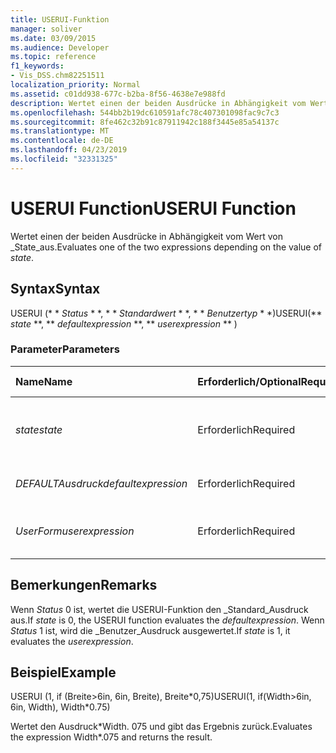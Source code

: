 ```yaml
---
title: USERUI-Funktion
manager: soliver
ms.date: 03/09/2015
ms.audience: Developer
ms.topic: reference
f1_keywords:
- Vis_DSS.chm82251511
localization_priority: Normal
ms.assetid: c01dd938-677c-b2ba-8f56-4638e7e988fd
description: Wertet einen der beiden Ausdrücke in Abhängigkeit vom Wert von State aus.
ms.openlocfilehash: 544bb2b19dc610591afc78c407301098fac9c7c3
ms.sourcegitcommit: 8fe462c32b91c87911942c188f3445e85a54137c
ms.translationtype: MT
ms.contentlocale: de-DE
ms.lasthandoff: 04/23/2019
ms.locfileid: "32331325"
---
```

# <a name="userui-function"></a><span data-ttu-id="aeeaf-103">USERUI Function</span><span class="sxs-lookup"><span data-stu-id="aeeaf-103">USERUI Function</span></span>

<span data-ttu-id="aeeaf-104">Wertet einen der beiden Ausdrücke in Abhängigkeit vom Wert von _State_aus.</span><span class="sxs-lookup"><span data-stu-id="aeeaf-104">Evaluates one of the two expressions depending on the value of  _state_.</span></span>
  
## <a name="syntax"></a><span data-ttu-id="aeeaf-105">Syntax</span><span class="sxs-lookup"><span data-stu-id="aeeaf-105">Syntax</span></span>

<span data-ttu-id="aeeaf-106">USERUI (\* \* *Status* \* \*, \* \* *Standardwert* \* \*, \* \* *Benutzertyp* \* \*)</span><span class="sxs-lookup"><span data-stu-id="aeeaf-106">USERUI(\*\* *state* \*\*, \*\* *defaultexpression* \*\*, \*\* *userexpression* \*\* )</span></span> 
  
### <a name="parameters"></a><span data-ttu-id="aeeaf-107">Parameter</span><span class="sxs-lookup"><span data-stu-id="aeeaf-107">Parameters</span></span>

|<span data-ttu-id="aeeaf-108">**Name**</span><span class="sxs-lookup"><span data-stu-id="aeeaf-108">**Name**</span></span>|<span data-ttu-id="aeeaf-109">**Erforderlich/Optional**</span><span class="sxs-lookup"><span data-stu-id="aeeaf-109">**Required/Optional**</span></span>|<span data-ttu-id="aeeaf-110">**Datentyp**</span><span class="sxs-lookup"><span data-stu-id="aeeaf-110">**Data Type**</span></span>|<span data-ttu-id="aeeaf-111">**Beschreibung**</span><span class="sxs-lookup"><span data-stu-id="aeeaf-111">**Description**</span></span>|
|:-----|:-----|:-----|:-----|
| <span data-ttu-id="aeeaf-112">_state_</span><span class="sxs-lookup"><span data-stu-id="aeeaf-112">_state_</span></span> <br/> |<span data-ttu-id="aeeaf-113">Erforderlich</span><span class="sxs-lookup"><span data-stu-id="aeeaf-113">Required</span></span>  <br/> |<span data-ttu-id="aeeaf-114">**Boolean**</span><span class="sxs-lookup"><span data-stu-id="aeeaf-114">**Boolean**</span></span> <br/> |<span data-ttu-id="aeeaf-115">Bestimmt, welcher Ausdruck ausgewertet werden soll.</span><span class="sxs-lookup"><span data-stu-id="aeeaf-115">Determines which expression to evaluate.</span></span>  <br/> |
| <span data-ttu-id="aeeaf-116">_DEFAULTAusdruck_</span><span class="sxs-lookup"><span data-stu-id="aeeaf-116">_defaultexpression_</span></span> <br/> |<span data-ttu-id="aeeaf-117">Erforderlich</span><span class="sxs-lookup"><span data-stu-id="aeeaf-117">Required</span></span>  <br/> |<span data-ttu-id="aeeaf-118">**String**</span><span class="sxs-lookup"><span data-stu-id="aeeaf-118">**String**</span></span> <br/> |<span data-ttu-id="aeeaf-119">Der Standardausdruck.</span><span class="sxs-lookup"><span data-stu-id="aeeaf-119">The default expression.</span></span>  <br/> |
| <span data-ttu-id="aeeaf-120">_UserForm_</span><span class="sxs-lookup"><span data-stu-id="aeeaf-120">_userexpression_</span></span> <br/> |<span data-ttu-id="aeeaf-121">Erforderlich</span><span class="sxs-lookup"><span data-stu-id="aeeaf-121">Required</span></span>  <br/> |<span data-ttu-id="aeeaf-122">**String**</span><span class="sxs-lookup"><span data-stu-id="aeeaf-122">**String**</span></span> <br/> |<span data-ttu-id="aeeaf-123">Ein vom Benutzer bereitgestellter Ausdruck.</span><span class="sxs-lookup"><span data-stu-id="aeeaf-123">An expression supplied by the user.</span></span>  <br/> |
   
## <a name="remarks"></a><span data-ttu-id="aeeaf-124">Bemerkungen</span><span class="sxs-lookup"><span data-stu-id="aeeaf-124">Remarks</span></span>

<span data-ttu-id="aeeaf-125">Wenn _Status_ 0 ist, wertet die USERUI-Funktion den _Standard_Ausdruck aus.</span><span class="sxs-lookup"><span data-stu-id="aeeaf-125">If  _state_ is 0, the USERUI function evaluates the  _defaultexpression_.</span></span> <span data-ttu-id="aeeaf-126">Wenn _Status_ 1 ist, wird die _Benutzer_Ausdruck ausgewertet.</span><span class="sxs-lookup"><span data-stu-id="aeeaf-126">If  _state_ is 1, it evaluates the  _userexpression_.</span></span>
  
## <a name="example"></a><span data-ttu-id="aeeaf-127">Beispiel</span><span class="sxs-lookup"><span data-stu-id="aeeaf-127">Example</span></span>

<span data-ttu-id="aeeaf-128">USERUI (1, if (Breite\>6in, 6in, Breite), Breite\*0,75)</span><span class="sxs-lookup"><span data-stu-id="aeeaf-128">USERUI(1, if(Width\>6in, 6in, Width), Width\*0.75)</span></span> 
  
<span data-ttu-id="aeeaf-129">Wertet den Ausdruck\*Width. 075 und gibt das Ergebnis zurück.</span><span class="sxs-lookup"><span data-stu-id="aeeaf-129">Evaluates the expression Width\*.075 and returns the result.</span></span> 
  

